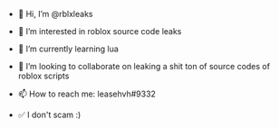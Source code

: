 - 👋 Hi, I’m @rblxleaks
- 👀 I’m interested in roblox source code leaks
- 🌱 I’m currently learning lua
- 💞️ I’m looking to collaborate on leaking a shit ton of source codes of roblox scripts
- 📫 How to reach me: leasehvh#9332

- ✅ I don't scam :)
